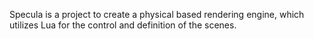 Specula is a project to create a physical based rendering engine, which
utilizes Lua for the control and definition of the scenes.
